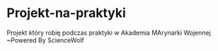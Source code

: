 # Projekt-na-praktyki
Projekt który robię podczas praktyki w Akademia MArynarki Wojennej 
~Powered By ScienceWolf
